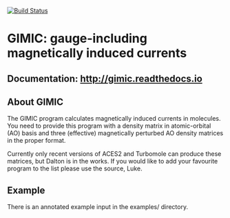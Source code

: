 [![Build Status](https://travis-ci.org/qmcurrents/gimic.svg?branch=master)](https://travis-ci.org/qmcurrents/gimic/builds)


# GIMIC: gauge-including magnetically induced currents


## Documentation: http://gimic.readthedocs.io


## About GIMIC

The GIMIC program calculates magnetically induced currents in molecules. You
need to provide this program with a density matrix in atomic-orbital (AO) basis
and three (effective) magnetically perturbed AO density matrices in the proper
format.

Currently only recent versions of ACES2 and Turbomole can produce these
matrices, but Dalton is in the works. If you would like to add your favourite
program to the list please use the source, Luke.


## Example

There is an annotated example input in the examples/ directory.
